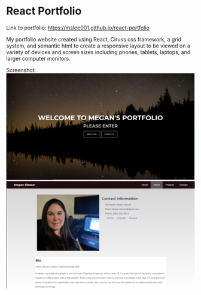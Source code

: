 # React Portfolio

Link to portfolio: https://mslee001.github.io/react-portfolio

My portfolio website created using React, Ciruss css framework, a grid system, and semantic html to create a responsive layout to be viewed on a variety of devices and screen sizes including phones, tablets, laptops, and larger computer monitors.

Screenshot: <img src="./public/assets/readme-img2.PNG"/><img src="./public/assets/readme-img3.PNG"/>
